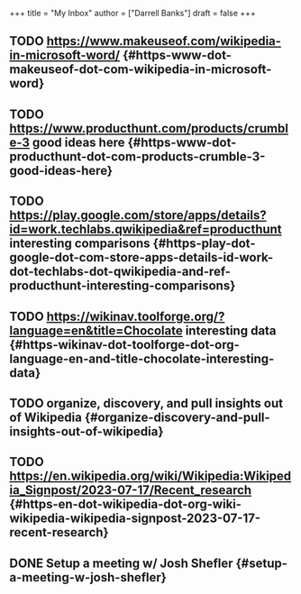+++
title = "My Inbox"
author = ["Darrell Banks"]
draft = false
+++

## <span class="org-todo todo TODO">TODO</span> <https://www.makeuseof.com/wikipedia-in-microsoft-word/> {#https-www-dot-makeuseof-dot-com-wikipedia-in-microsoft-word}


## <span class="org-todo todo TODO">TODO</span> <https://www.producthunt.com/products/crumble-3> good ideas here {#https-www-dot-producthunt-dot-com-products-crumble-3-good-ideas-here}


## <span class="org-todo todo TODO">TODO</span> <https://play.google.com/store/apps/details?id=work.techlabs.qwikipedia&ref=producthunt> interesting comparisons {#https-play-dot-google-dot-com-store-apps-details-id-work-dot-techlabs-dot-qwikipedia-and-ref-producthunt-interesting-comparisons}


## <span class="org-todo todo TODO">TODO</span> <https://wikinav.toolforge.org/?language=en&title=Chocolate> interesting data {#https-wikinav-dot-toolforge-dot-org-language-en-and-title-chocolate-interesting-data}


## <span class="org-todo todo TODO">TODO</span> organize, discovery, and pull insights out of Wikipedia {#organize-discovery-and-pull-insights-out-of-wikipedia}


## <span class="org-todo todo TODO">TODO</span> <https://en.wikipedia.org/wiki/Wikipedia:Wikipedia_Signpost/2023-07-17/Recent_research> {#https-en-dot-wikipedia-dot-org-wiki-wikipedia-wikipedia-signpost-2023-07-17-recent-research}


## <span class="org-todo done DONE">DONE</span> Setup a meeting w/ Josh Shefler {#setup-a-meeting-w-josh-shefler}
